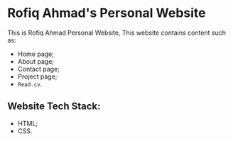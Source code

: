 # Rofiq Ahmad's Personal Website

This is Rofiq Ahmad Personal Website, This website contains content such as:

- Home page;
- About page;
- Contact page;
- Project page;
- `Read.cv`.

## Website Tech Stack:

- HTML;
- CSS.

